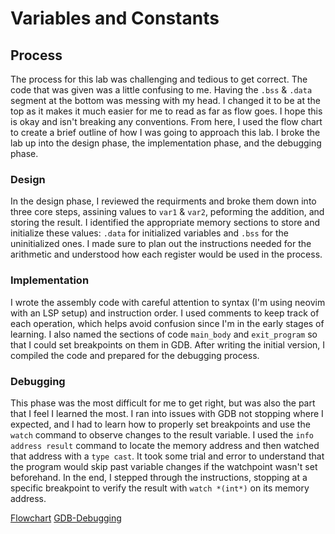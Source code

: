 # Variables and Constants

## Process
The process for this lab was challenging and tedious to get correct. The code that was given was a little confusing to me. Having the `.bss` & `.data` segment at the bottom was messing with my head. I changed it to be at the top as it makes it much easier for me to read as far as flow goes. I hope this is okay and isn't breaking any conventions. From here, I used the flow chart to create a brief outline of how I was going to approach this lab. I broke the lab up into the design phase, the implementation phase, and the debugging phase. 

### Design 
In the design phase, I reviewed the requirments and broke them down into three core steps, assining values to `var1` & `var2`, peforming the addition, and storing the result. I identified the appropriate memory sections to store and initialize these values:
`.data` for initialized variables and `.bss` for the uninitialized ones. I made sure to plan out the instructions needed for the 
arithmetic and understood how each register would be used in the process.

### Implementation
I wrote the assembly code with careful attention to syntax (I'm using neovim with an LSP setup) and instruction order. I used comments to keep track of each operation, which helps avoid confusion since I'm in the early stages of learning. I also named the sections of code `main_body` and `exit_program` so that I could set breakpoints on them in GDB. After writing the initial version, I compiled the code and prepared for the debugging process.

### Debugging
This phase was the most difficult for me to get right, but was also the part that I feel I learned the most. I ran into issues with GDB not stopping where I expected, and I had to learn how to properly set breakpoints and use the `watch` command to observe changes to the result variable. I used the `info address result` command to locate the memory address and then watched that address with a `type cast`. It took some trial and error to understand that the program would skip past variable changes if the watchpoint wasn't set beforehand. In the end, I stepped through the instructions, stopping at a specific breakpoint to verify the result with `watch *(int*)` on its memory address.

[Flowchart](docs/constants_variables.drawio.png)
[GDB-Debugging](docs/gdbDbugging.png)

